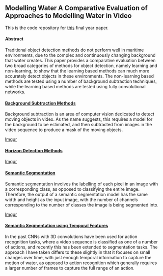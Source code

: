 ## Modelling Water A Comparative Evaluation of Approaches to Modelling Water in Video
 This is the code repository for [this](https://github.com/Lawrence-Godfrey/Object-Detection-in-Maritime-environments/blob/master/Modelling%20Water%20A%20Comparative%20Evaluation%20of%20Approaches%20to%20Modelling%20Water%20in%20Video.pdf) final year paper. 
 
 #### Abstract 
Traditional object detection methods do not perform well in maritime environments, due to the complex and continuously changing background that water creates. This paper provides
a comparative evaluation between two broad categories of methods for object detection, namely learning and non-learning, to show that the learning based methods can much
more accurately detect objects in these environments. The non-learning based methods are tested using a number of background subtraction techniques, while the learning based
methods are tested using fully convolutional networks.


#### [Background Subtraction Methods](Background_Subtraction/)
Background subtraction is an area of computer vision dedicated to detect moving objects
in video. As the name suggests, this requires a model for the background to be estimated,
and then subtracted from images in the video sequence to produce a mask of the moving
objects.

[Imgur](https://imgur.com/bzfYIf1.gif)

#### [Horizon Detection Methods](Horizon_Detection/)
[Imgur](https://imgur.com/A08i7Jn.gif)

#### [Semantic Segmentation](Segmentation/)
Semantic segmentation involves the labelling of each pixel in an image with a corresponding
class, as opposed to classifying the entire image. Therefore, the output of a semantic
segmentation model has the same width and height as the input image, with the number
of channels corresponding to the number of classes the image is being segmented into.

[Imgur](https://imgur.com/ydPcZpf)

#### [Semantic Segmentation using Temporal Features](Temporal_Segmentation/)
In the past CNNs with 3D convolutions have been used for action recognition tasks, where a video sequence is classified as one of a number of actions, and
recently this has been extended to segmentation tasks. The approach I have taken
differs to these slightly in that it focuses on small changes over time, with just enough
temporal information to capture the motion of water, as opposed to action recognition which
generally requires a larger number of frames to capture the full range of an action.

